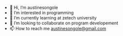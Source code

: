 - 👋 Hi, I’m austinesongole
- 👀 I’m interested in programming
- 🌱 I’m currently learning at zetech university 
- 💞️ I’m looking to collaborate on program developement
- 📫 How to reach me austinesongole@gmail.com

<!---
austinesongole/austinesongole is a ✨ special ✨ repository because its `README.md` (this file) appears on your GitHub profile.
You can click the Preview link to take a look at your changes.
--->
